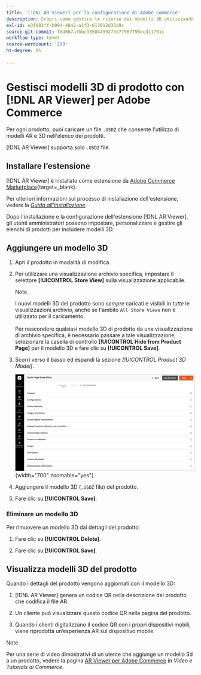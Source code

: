 ```yaml
---
title: '[!DNL AR Viewer] per la configurazione di Adobe Commerce'
description: Scopri come gestire le risorse dei modelli 3D utilizzando l’estensione  [!DNL AR Viewer]  per gli elenchi dei prodotti.
exl-id: e3f081ff-b994-4842-a1f3-613012d33a9c
source-git-commit: f84667a7bbc93504499279d77967796bcd11791c
workflow-type: tm+mt
source-wordcount: '293'
ht-degree: 0%

---
```


# Gestisci modelli 3D di prodotto con [!DNL AR Viewer] per Adobe Commerce

Per ogni prodotto, puoi caricare un file `.USDZ` che consente l&#39;utilizzo di modelli AR e 3D nell&#39;elenco dei prodotti.

[!DNL AR Viewer] supporta solo `.USDZ` file.

## Installare l’estensione

[!DNL AR Viewer] è installato come estensione da [Adobe Commerce Marketplace](https://commercemarketplace.adobe.com/magento-module-arviewer.html){target=_blank}.

Per ulteriori informazioni sul processo di installazione dell&#39;estensione, vedere la [_Guida all&#39;installazione_](https://experienceleague.adobe.com/docs/commerce-operations/installation-guide/tutorials/extensions.html?lang=it).

Dopo l&#39;installazione e la configurazione dell&#39;estensione [!DNL AR Viewer], gli utenti amministratori possono impostare, personalizzare e gestire gli elenchi di prodotti per includere modelli 3D.

## Aggiungere un modello 3D

1. Apri il prodotto in modalità di modifica.

1. Per utilizzare una visualizzazione archivio specifica, impostare il selettore **[!UICONTROL Store View]** sulla visualizzazione applicabile.

   >[!NOTE]
   >
   >I nuovi modelli 3D del prodotto sono _sempre_ caricati e visibili in _tutte_ le visualizzazioni archivio, anche se l&#39;ambito `All Store Views` non è utilizzato per il caricamento. <br/><br/>Per nascondere qualsiasi modello 3D di prodotto da una visualizzazione di archivio specifica, è necessario passare a tale visualizzazione, selezionare la casella di controllo **[!UICONTROL Hide from Product Page]** per il modello 3D e fare clic su **[!UICONTROL Save]**.

1. Scorri verso il basso ed espandi la sezione _[!UICONTROL Product 3D Model]_.

   ![Menu a comparsa](assets/ar-viewer-product-options.png){width="700" zoomable="yes"}

1. Aggiungere il modello 3D (`.USDZ` file) del prodotto.

1. Fare clic su **[!UICONTROL Save]**.

### Eliminare un modello 3D

Per rimuovere un modello 3D dai dettagli del prodotto:

1. Fare clic su **[!UICONTROL Delete]**.

1. Fare clic su **[!UICONTROL Save]**.

## Visualizza modelli 3D del prodotto

Quando i dettagli del prodotto vengono aggiornati con il modello 3D:

1. [!DNL AR Viewer] genera un codice QR nella descrizione del prodotto che codifica il file AR.

1. Un cliente può visualizzare questo codice QR nella pagina del prodotto.

1. Quando i clienti digitalizzano il codice QR con i propri dispositivi mobili, viene riprodotta un’esperienza AR sul dispositivo mobile.

>[!NOTE]
>
> Per una serie di video dimostrativi di un utente che aggiunge un modello 3d a un prodotto, vedere la pagina [AR Viewer per Adobe Commerce](https://experienceleague.adobe.com/docs/commerce-learn/tutorials/catalog/augmented-reality.html?lang=it) in _Video e Tutorials di Commerce_.
